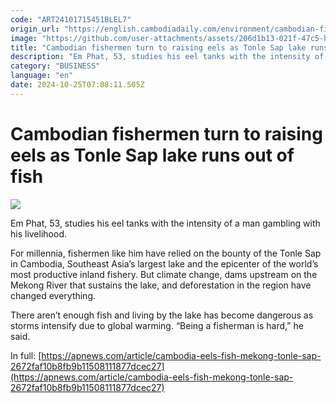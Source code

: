 ```yaml
---
code: "ART24101715451BLEL7"
origin_url: "https://english.cambodiadaily.com/environment/cambodian-fishermen-turn-to-raising-eels-as-tonle-sap-lake-runs-out-of-fish-189713/"
image: "https://github.com/user-attachments/assets/206d1b13-021f-47c5-bafb-2079ccaaa91a"
title: "Cambodian fishermen turn to raising eels as Tonle Sap lake runs out of fish"
description: "Em Phat, 53, studies his eel tanks with the intensity of a man gambling with his livelihood."
category: "BUSINESS"
language: "en"
date: 2024-10-25T07:08:11.505Z
---
```


# Cambodian fishermen turn to raising eels as Tonle Sap lake runs out of fish

 ![](https://github.com/user-attachments/assets/d6d39684-a7bf-4ec9-b09f-7dcd6ad7d007)

Em Phat, 53, studies his eel tanks with the intensity of a man gambling with his livelihood.

For millennia, fishermen like him have relied on the bounty of the Tonle Sap in Cambodia, Southeast Asia’s largest lake and the epicenter of the world’s most productive inland fishery. But climate change, dams upstream on the Mekong River that sustains the lake, and deforestation in the region have changed everything.

There aren’t enough fish and living by the lake has become dangerous as storms intensify due to global warming. “Being a fisherman is hard,” he said.

In full: [https://apnews.com/article/cambodia-eels-fish-mekong-tonle-sap-2672faf10b8fb9b11508111877dcec27](https://apnews.com/article/cambodia-eels-fish-mekong-tonle-sap-2672faf10b8fb9b11508111877dcec27)
